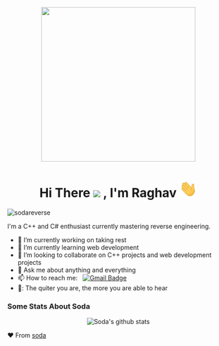 <p align="Center" ><img src="https://camo.githubusercontent.com/3b7c592ede97b6138ffd4b1cc1541c2f3b11fd39/687474703a2f2f33312e6d656469612e74756d626c722e636f6d2f31376665613932306666333665663466356238373764353231366137616164392f74756d626c725f6d6f39786a65387a5a34317163626975666f315f313238302e676966" height="350px" width ="350px"></p>


<h1 align="Center">  Hi There <img src="https://media.giphy.com/media/WUlplcMpOCEmTGBtBW/giphy.gif" width="40px"> , I'm Raghav <img src="https://raw.githubusercontent.com/ABSphreak/ABSphreak/master/gifs/Hi.gif" width="40px" /> </h1>
<p align="left"> <img src="https://komarev.com/ghpvc/?username=sodareverse" alt="sodareverse" /> </p>

I'm a C++ and C# enthusiast currently mastering reverse engineering.

- 🔭 I’m currently working on taking rest  
- 🌱 I’m currently learning web development
- 👯 I’m looking to collaborate on C++ projects and web development projects
- 💬 Ask me about anything and everything 
- 📫 How to reach me: &nbsp;&nbsp;[![Gmail Badge](https://img.shields.io/badge/-Gmail-c14438?style=flat-square&logo=Gmail&logoColor=white&link=mailto:kaden.daft@yahoo.com)](mailto:kaden.daft@yahoo.com)
- 🦇: The quiter you are, the more you are able to hear

### Some Stats About Soda
<p align="center" >
<img alt="Soda's github stats" src="https://github-readme-stats.vercel.app/api?username=sodareverse&show_icons=true&theme=merko"  > </p>


❤ From [soda](https://github.com/sodareverse)
